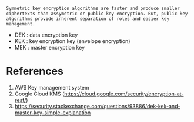 
```
Symmetric key encryption algorithms are faster and produce smaller ciphertexts than assymetric or public key encryption. But, public key algorithms provide inherent separation of roles and easier key management. 
```

*  DEK : data encryption key
*  KEK : key encryption key (envelope encryption)
*  MEK : master encryption key

# References

1. AWS Key management system
2. Google Cloud KMS (https://cloud.google.com/security/encryption-at-rest/)
3. https://security.stackexchange.com/questions/93886/dek-kek-and-master-key-simple-explanation


